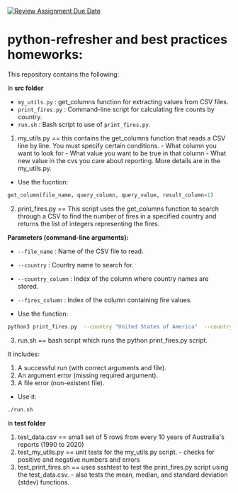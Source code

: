 [![Review Assignment Due Date](https://classroom.github.com/assets/deadline-readme-button-22041afd0340ce965d47ae6ef1cefeee28c7c493a6346c4f15d667ab976d596c.svg)](https://classroom.github.com/a/_G_SdF8U)


# python-refresher and best practices homeworks: 

This repository contains the following:

In **src folder** 
- `my_utils.py` : get_columns function for extracting values from CSV files.
- `print_fires.py` : Command-line script for calculating fire counts by country.
- `run.sh` : Bash script to use of `print_fires.py`.

1. my_utils.py == this contains the get_columns function that reads a CSV line by line.  You must specify certain conditions. 
        -  What column you want to look for 
        -  What value you want to be true in that column 
        -  What new value in the cvs you care about reporting.  More details are in the my_utils.py. 


- Use the fucntion: 
```python
get_column(file_name, query_column, query_value, result_column=1)
``` 

2. print_fires.py == This script uses the get_columns function to search through a CSV to find the number of fires in a specified country and returns the list of integers representing the fires. 

**Parameters (command-line arguments):**
- `--file_name` : Name of the CSV file to read.
- `--country` : Country name to search for.
- `--country_column` : Index of the column where country names are stored.
- `--fires_column` : Index of the column containing fire values.

- Use the function: 
```bash
python3 print_fires.py  --country "United States of America"  --country_column 0  --fires_column 3  --file_name Agrofood_co2_emission.csv
```

3. run.sh == bash script which runs the python print_fires.py script. 

It includes:
1. A successful run (with correct arguments and file).
2. An argument error (missing required argument).
3. A file error (non-existent file).

- Use it: 
```bash
./run.sh
```


In **test folder**
1. test_data.csv == small set of 5 rows from every 10 years of Austrailia's reports (1990 to 2020)
2. test_my_utils.py == unit tests for the my_utils.py script. 
        - checks for positive and negative numbers and errors
3. test_print_fires.sh == uses ssshtest to test the print_fires.py script using the test_data.csv.
        - also tests the mean, median, and standard deviation (stdev) functions. 